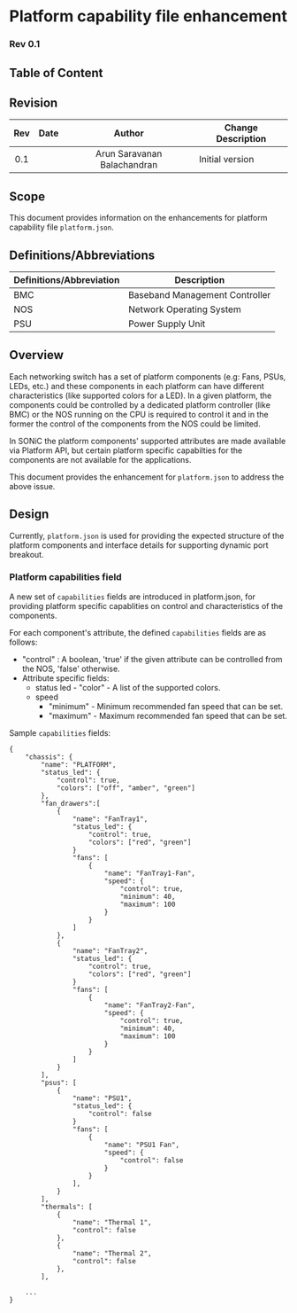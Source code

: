 # Platform capability file enhancement #

### Rev 0.1

## Table of Content

## Revision

 | Rev |     Date    |            Author            | Change Description   |
 |:---:|:-----------:|:----------------------------:|----------------------|
 | 0.1 |             | Arun Saravanan Balachandran  | Initial version      |

## Scope

This document provides information on the enhancements for platform capability file `platform.json`.

## Definitions/Abbreviations

| Definitions/Abbreviation | Description |
|--------------------------|-------------|
| BMC | Baseband Management Controller |
| NOS | Network Operating System |
| PSU | Power Supply Unit |

## Overview

Each networking switch has a set of platform components (e.g: Fans, PSUs, LEDs, etc.) and these components in each platform can have different characteristics (like supported colors for a LED). In a given platform, the components could be controlled by a dedicated platform controller (like BMC) or the NOS running on the CPU is required to control it and in the former the control of the components from the NOS could be limited.

In SONiC the platform components' supported attributes are made available via Platform API, but certain platform specific capabilties for the components are not available for the applications.

This document provides the enhancement for `platform.json` to address the above issue.

## Design

Currently, `platform.json` is used for providing the expected structure of the platform components and interface details for supporting dynamic port breakout.

### Platform capabilities field

A new set of `capabilities` fields are introduced in platform.json, for providing platform specific capablities on control and characteristics of the components.

For each component's attribute, the defined `capabilities` fields are as follows:

- "control" : A boolean, 'true' if the given attribute can be controlled from the NOS, 'false' otherwise.
- Attribute specific fields:
    - status led - "color" - A list of the supported colors.
    - speed
        - "minimum" - Minimum recommended fan speed that can be set.
        - "maximum" - Maximum recommended fan speed that can be set.

Sample `capabilities` fields:

```
{
    "chassis": {
        "name": "PLATFORM",
        "status_led": {
            "control": true,
            "colors": ["off", "amber", "green"]
        },
        "fan_drawers":[
            {
                "name": "FanTray1",
                "status_led": {
                    "control": true,
                    "colors": ["red", "green"]
                }
                "fans": [
                    {
                        "name": "FanTray1-Fan",
                        "speed": {
                            "control": true,
                            "minimum": 40,
                            "maximum": 100
                        }
                    }
                ]
            },
            {
                "name": "FanTray2",
                "status_led": {
                    "control": true,
                    "colors": ["red", "green"]
                }
                "fans": [
                    {
                        "name": "FanTray2-Fan",
                        "speed": {
                            "control": true,
                            "minimum": 40,
                            "maximum": 100
                        }
                    }
                ]
            }
        ],
        "psus": [
            {
                "name": "PSU1",
                "status_led": {
                    "control": false
                }
                "fans": [
                    {
                        "name": "PSU1 Fan",
                        "speed": {
                            "control": false
                        }
                    }
                ],
            }
        ],
        "thermals": [
            {
                "name": "Thermal 1",
                "control": false
            },
            {
                "name": "Thermal 2",
                "control": false
            },
        ],

    ...
}
```
